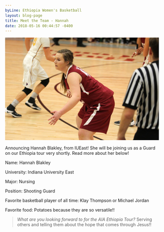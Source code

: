 ```yaml
---
byLine: Ethiopia Women's Basketball
layout: blog-page
title: Meet the Team - Hannah
date: 2018-05-16 00:44:57 -0400
---
```

![](/uploads/2018/05/16/IMG_0773.JPG)

Announcing Hannah Blakley, from IUEast! She will be joining us as a Guard on our Ethiopia tour very shortly. Read more about her below!

Name: Hannah Blakley

University: Indiana University East

Major: Nursing

Position: Shooting Guard

Favorite basketball player of all time: Klay Thompson or Michael Jordan

Favorite food: Potatoes because they are so versatile!!

> _What are you looking forward to for the AIA Ethiopia Tour?_ Serving others and telling them about the hope that comes through Jesus!!